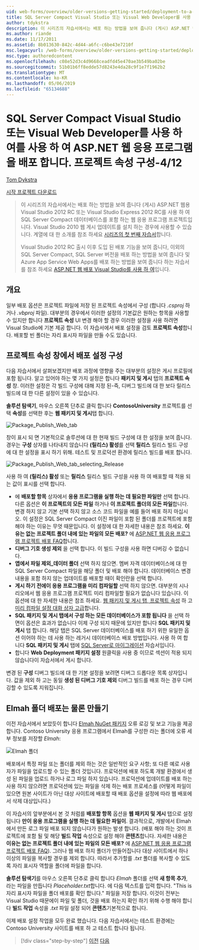 ```yaml
---
uid: web-forms/overview/older-versions-getting-started/deployment-to-a-hosting-provider/deployment-to-a-hosting-provider-configuring-project-properties-4-of-12
title: SQL Server Compact Visual Studio 또는 Visual Web Developer를 사용 하 여를 사용 하 여 ASP.NET 웹 응용 프로그램을 배포 합니다. 프로젝트 속성-12 4 구성 | Microsoft Docs
author: tdykstra
description: 이 시리즈의 자습서에서는 배포 하는 방법을 보여 줍니다 (게시) ASP.NET 웹 응용 프로그램 프로젝트 Visual Stu를 사용 하 여 SQL Server Compact 데이터베이스를 포함 하는 중...
ms.author: riande
ms.date: 11/17/2011
ms.assetid: 8b013630-842c-4d44-a6fc-c6be43e7210f
msc.legacyurl: /web-forms/overview/older-versions-getting-started/deployment-to-a-hosting-provider/deployment-to-a-hosting-provider-configuring-project-properties-4-of-12
msc.type: authoredcontent
ms.openlocfilehash: c08e52d3c4d9668ceadfd45e470ae3b549ba02be
ms.sourcegitcommit: 51b01b6ff8edde57d8243e4da28c9f1e7f1962b2
ms.translationtype: MT
ms.contentlocale: ko-KR
ms.lasthandoff: 05/06/2019
ms.locfileid: "65134688"
---
```

# <a name="deploying-an-aspnet-web-application-with-sql-server-compact-using-visual-studio-or-visual-web-developer-configuring-project-properties---4-of-12"></a>SQL Server Compact Visual Studio 또는 Visual Web Developer를 사용 하 여를 사용 하 여 ASP.NET 웹 응용 프로그램을 배포 합니다. 프로젝트 속성 구성-4/12

[Tom Dykstra](https://github.com/tdykstra)

[시작 프로젝트 다운로드](http://code.msdn.microsoft.com/Deploying-an-ASPNET-Web-4e31366b)

> 이 시리즈의 자습서에서는 배포 하는 방법을 보여 줍니다 (게시) ASP.NET 웹용 Visual Studio 2012 RC 또는 Visual Studio Express 2012 RC를 사용 하 여 SQL Server Compact 데이터베이스를 포함 하는 웹 응용 프로그램 프로젝트입니다. Visual Studio 2010 웹 게시 업데이트를 설치 하는 경우에 사용할 수 있습니다. 계열에 대 한 소개를 참조 하세요 [시리즈의 첫 번째 자습서](deployment-to-a-hosting-provider-introduction-1-of-12.md)합니다.
> 
> Visual Studio 2012 RC 출시 이후 도입 된 배포 기능을 보여 줍니다, 이외의 SQL Server Compact, SQL Server 버전을 배포 하는 방법을 보여 줍니다 및 Azure App Service Web Apps를 배포 하는 방법을 보여 줍니다 하는 자습서를 참조 하세요 [ASP.NET 웹 배포 Visual Studio를 사용 하 여](../../deployment/visual-studio-web-deployment/introduction.md)입니다.

## <a name="overview"></a>개요

일부 배포 옵션은 프로젝트 파일에 저장 된 프로젝트 속성에서 구성 (합니다 *.csproj* 하거나 *.vbproj* 파일). 대부분의 경우에서 이러한 설정의 기본값은 원하는 항목을 사용할 수 있지만 합니다 **프로젝트 속성** UI 변경 해야 할 경우 이러한 설정을 사용 하려면 Visual Studio에 기본 제공 합니다. 이 자습서에서 배포 설정을 검토 **프로젝트 속성**합니다. 배포할 빈 폴더는 자리 표시자 파일을 만들 수도 있습니다.

## <a name="configuring-deployment-settings-in-the-project-properties-window"></a>프로젝트 속성 창에서 배포 설정 구성

다음 자습서에서 살펴보겠지만 배포 과정에 영향을 주는 대부분의 설정은 게시 프로필에 포함 됩니다. 알고 있어야 하는 몇 가지 설정은 합니다 **패키지 및 게시** 탭의 **프로젝트 속성** 창. 이러한 설정은 각 빌드 구성에 대해 지정 된-즉, 디버그 빌드에 대 한 보다 릴리스 빌드에 대 한 다른 설정이 있을 수 있습니다.

**솔루션 탐색기**, 마우스 오른쪽 단추로 클릭 합니다 **ContosoUniversity** 프로젝트를 선택 **속성**를 선택한 후는 **웹 패키지 및 게시**탭 합니다.

![Package_Publish_Web_tab](deployment-to-a-hosting-provider-configuring-project-properties-4-of-12/_static/image1.png)

창이 표시 되 면 기본적으로 솔루션에 대 한 현재 빌드 구성에 대 한 설정을 보여 줍니다. 경우는 **구성** 상자를 나타내지 않습니다 **(릴리스) 활성**를 선택 **릴리스** 릴리스 빌드 구성에 대 한 설정을 표시 하기 위해. 테스트 및 프로덕션 환경에 릴리스 빌드를 배포 합니다.

![Package_Publish_Web_tab_selecting_Release](deployment-to-a-hosting-provider-configuring-project-properties-4-of-12/_static/image2.png)

사용 하 여 **(릴리스) 활성** 또는 **릴리스** 릴리스 빌드 구성을 사용 하 여 배포할 때 적용 되는 값이 표시를 선택 합니다.

- 에 **배포할 항목** 상자에서 **응용 프로그램을 실행 하는 데 필요한 파일만** 선택 합니다. 다른 옵션은 **이 프로젝트의 모든 파일** 하거나 **이 프로젝트 폴더의 모든 파일**합니다. 변경 하지 않고 기본 선택 하지 않고 소스 코드 파일을 예를 들어 배포 하지 마십시오. 이 설정은 SQL Server Compact 이진 파일이 포함 된 폴더를 프로젝트에 포함 해야 하는 이유는 무엇 때문입니다. 이 설정에 대 한 자세한 내용은 참조 하세요. **이유는 없는 프로젝트 폴더 내에 있는 파일의 모든 배포?** 에 [ASP.NET 웹 응용 프로그램 프로젝트 배포 FAQ](https://msdn.microsoft.com/library/ee942158.aspx)합니다.
- **디버그 기호 생성 제외** 을 선택 합니다. 이 빌드 구성을 사용 하면 디버깅 수 없습니다.
- **앱에서 파일 제외\_데이터 폴더** 선택 하지 않으면. 멤버 자격 데이터베이스에 대 한 SQL Server Compact 파일을 해당 폴더 및 배포 해야 합니다. 데이터베이스 변경 내용을 포함 하지 않는 업데이트를 배포할 때이 확인란을 선택 합니다.
- **게시 하기 전에이 응용 프로그램을 미리 컴파일할** 선택 하지 않으면. 대부분의 시나리오에서 웹 응용 프로그램 프로젝트 미리 컴파일할 필요가 없습니다 있습니다. 이 옵션에 대 한 자세한 내용은 참조 하세요. [웹 패키지 및 게시 탭, 프로젝트 속성](https://msdn.microsoft.com/library/dd410108(v=vs.110).aspx) 하 고 [미리 컴파일 설정 대화 상자 고급](https://msdn.microsoft.com/library/hh475319(v=vs.110).aspx)합니다.
- **SQL 패키지 및 게시 탭에서 구성 하는 모든 데이터베이스가 포함 됩니다** 을 선택 하면이 옵션은 효과가 없습니다 이제 구성 되지 때문에 있지만 합니다 **SQL 패키지 및 게시** 탭 합니다. 해당 탭은 SQL Server 데이터베이스를 배포 하기 위한 유일한 옵션 이어야 하는 데 사용 하는 레거시 데이터베이스 배포 방법입니다. 사용 하 여 합니다 **SQL 패키지 및 게시** 탭에 [SQL Server로 마이그레이션](deployment-to-a-hosting-provider-migrating-to-sql-server-10-of-12.md) 자습서입니다.
- 합니다 **Web Deployment 패키지 설정** 원클릭을 사용 중 이므로 섹션이 적용 되지 않습니다이 자습서에서 게시 합니다.

변경 된 **구성** 디버그 빌드에 대 한 기본 설정을 보려면 디버그 드롭다운 목록 상자입니다. 값을 제외 하 고는 동일 **생성 된 디버그 기호 제외** 디버그 빌드를 배포 하는 경우 디버깅할 수 있도록 지워집니다.

## <a name="making-sure-that-the-elmah-folder-gets-deployed"></a>Elmah 폴더 배포는 물론 만들기

이전 자습서에서 보았듯이 합니다 [Elmah NuGet 패키지](http://www.hanselman.com/blog/NuGetPackageOfTheWeek7ELMAHErrorLoggingModulesAndHandlersWithSQLServerCompact.aspx) 오류 로깅 및 보고 기능을 제공 합니다. Contoso University 응용 프로그램에서 Elmah를 구성한 라는 폴더에 오류 세부 정보를 저장할 *Elmah*:

![Elmah 폴더](deployment-to-a-hosting-provider-configuring-project-properties-4-of-12/_static/image3.png)

배포에서 특정 파일 또는 폴더를 제외 하는 것은 일반적인 요구 사항; 또 다른 예로 사용자가 파일을 업로드할 수 있는 폴더 것입니다. 프로덕션에 배포 하도록 개발 환경에서 생성 된 파일을 업로드 하거나 로그 파일 하지 있습니다. 프로덕션에 업데이트를 배포 하는 사용 하지 않으려면 프로덕션에 있는 파일을 삭제 하는 배포 프로세스를 (어떻게 파일이 있으면 원본 사이트가 아닌 대상 사이트에 배포할 때 배포 옵션을 설정에 따라 웹 배포에서 삭제 대상입니다.)

이 자습서의 앞부분에서 본 것 처럼를 **배포할 항목** 옵션을 **웹 패키지 및 게시** 탭으로 설정 됩니다 **만이 응용 프로그램을 실행 하는 데 필요한 파일이**. 결과적으로, 개발에서 Elmah에서 만든 로그 파일 배포 되지 않습니다가 원하는 발생 합니다. (배포 해야 하는 것이 프로젝트에 포함 될 및 해당 **빌드 작업** 속성으로 설정 해야 **콘텐츠**합니다. 자세한 내용은 **이유는 없는 프로젝트 폴더 내에 있는 파일의 모든 배포?** 에 [ASP.NET 웹 응용 프로그램 프로젝트 배포 FAQ](https://msdn.microsoft.com/library/ee942158.aspx)). 그러나 웹 배포 하지 폴더가 만들어집니다 대상 사이트에서 하나 이상의 파일을 복사할 경우를 제외 합니다. 따라서 추가할를 *.txt* 폴더를 복사할 수 있도록 자리 표시자 역할을 폴더에 파일을 합니다.

**솔루션 탐색기**를 마우스 오른쪽 단추로 클릭 합니다 *Elmah* 폴더를 선택 **새 항목 추가**, 라는 파일을 만듭니다 *Placeholder.txt*합니다. 에 다음 텍스트를 입력 합니다. "This is 자리 표시자 파일을 폴더 배포를 확인 합니다." 파일을 저장 합니다. 이것이 전부는 Visual Studio 때문에이 파일 및 폴더, 것을 배포 하는지 확인 하기 위해 수행 해야 합니다 **빌드 작업** 속성을 *.txt* 파일 설정 되어 **콘텐츠**기본적으로 합니다.

이제 배포 설정 작업을 모두 완료 했습니다. 다음 자습서에서는 테스트 환경에는 Contoso University 사이트를 배포 하 고 테스트 합니다 됩니다.

> [!div class="step-by-step"]
> [이전](deployment-to-a-hosting-provider-web-config-file-transformations-3-of-12.md)
> [다음](deployment-to-a-hosting-provider-deploying-to-iis-as-a-test-environment-5-of-12.md)
